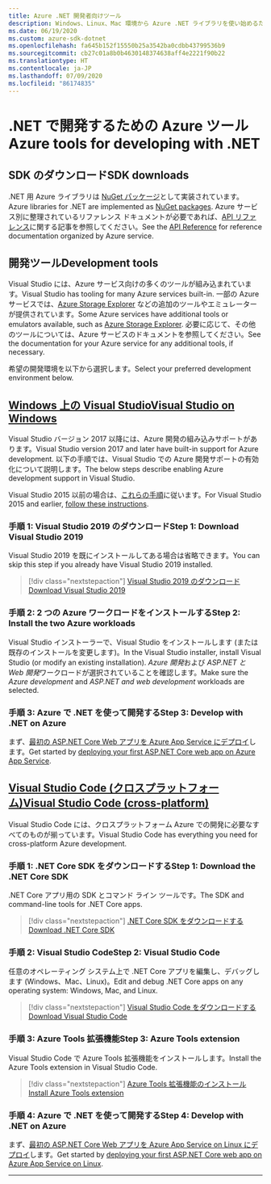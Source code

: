 ```yaml
---
title: Azure .NET 開発者向けツール
description: Windows、Linux、Mac 環境から Azure .NET ライブラリを使い始めるためのツールを入手します。
ms.date: 06/19/2020
ms.custom: azure-sdk-dotnet
ms.openlocfilehash: fa645b152f15550b25a3542ba0cdbb43799536b9
ms.sourcegitcommit: cb27c01a8b0b4630148374638aff4e2221f90b22
ms.translationtype: HT
ms.contentlocale: ja-JP
ms.lasthandoff: 07/09/2020
ms.locfileid: "86174835"
---
```

# <a name="azure-tools-for-developing-with-net"></a><span data-ttu-id="34a87-103">.NET で開発するための Azure ツール</span><span class="sxs-lookup"><span data-stu-id="34a87-103">Azure tools for developing with .NET</span></span>

## <a name="sdk-downloads"></a><span data-ttu-id="34a87-104">SDK のダウンロード</span><span class="sxs-lookup"><span data-stu-id="34a87-104">SDK downloads</span></span>

<span data-ttu-id="34a87-105">.NET 用 Azure ライブラリは [NuGet パッケージ](https://www.nuget.org/packages?q=windowsazureofficial)として実装されています。</span><span class="sxs-lookup"><span data-stu-id="34a87-105">Azure libraries for .NET are implemented as [NuGet packages](https://www.nuget.org/packages?q=windowsazureofficial).</span></span> <span data-ttu-id="34a87-106">Azure サービス別に整理されているリファレンス ドキュメントが必要であれば、[API リファレンス](/dotnet/api/overview/azure/?view=azure-dotnet)に関する記事を参照してください。</span><span class="sxs-lookup"><span data-stu-id="34a87-106">See the [API Reference](/dotnet/api/overview/azure/?view=azure-dotnet) for reference documentation organized by Azure service.</span></span>

## <a name="development-tools"></a><span data-ttu-id="34a87-107">開発ツール</span><span class="sxs-lookup"><span data-stu-id="34a87-107">Development tools</span></span>

<span data-ttu-id="34a87-108">Visual Studio には、Azure サービス向けの多くのツールが組み込まれています。</span><span class="sxs-lookup"><span data-stu-id="34a87-108">Visual Studio has tooling for many Azure services built-in.</span></span> <span data-ttu-id="34a87-109">一部の Azure サービスでは、[Azure Storage Explorer](https://azure.microsoft.com/features/storage-explorer/) などの追加のツールやエミュレーターが提供されています。</span><span class="sxs-lookup"><span data-stu-id="34a87-109">Some Azure services have additional tools or emulators available, such as [Azure Storage Explorer](https://azure.microsoft.com/features/storage-explorer/).</span></span> <span data-ttu-id="34a87-110">必要に応じて、その他のツールについては、Azure サービスのドキュメントを参照してください。</span><span class="sxs-lookup"><span data-stu-id="34a87-110">See the documentation for your Azure service for any additional tools, if necessary.</span></span>

<span data-ttu-id="34a87-111">希望の開発環境を以下から選択します。</span><span class="sxs-lookup"><span data-stu-id="34a87-111">Select your preferred development environment below.</span></span>

## <a name="visual-studio-on-windows"></a>[<span data-ttu-id="34a87-112">Windows 上の Visual Studio</span><span class="sxs-lookup"><span data-stu-id="34a87-112">Visual Studio on Windows</span></span>](#tab/vs)

<span data-ttu-id="34a87-113">Visual Studio バージョン 2017 以降には、Azure 開発の組み込みサポートがあります。</span><span class="sxs-lookup"><span data-stu-id="34a87-113">Visual Studio version 2017 and later have built-in support for Azure development.</span></span> <span data-ttu-id="34a87-114">以下の手順では、Visual Studio での Azure 開発サポートの有効化について説明します。</span><span class="sxs-lookup"><span data-stu-id="34a87-114">The below steps describe enabling Azure development support in Visual Studio.</span></span>

<span data-ttu-id="34a87-115">Visual Studio 2015 以前の場合は、<a href="vs2015-install.md">これらの手順</a>に従います。</span><span class="sxs-lookup"><span data-stu-id="34a87-115">For Visual Studio 2015 and earlier, <a href="vs2015-install.md">follow these instructions</a>.</span></span>

### <a name="step-1-download-visual-studio-2019"></a><span data-ttu-id="34a87-116">手順 1: Visual Studio 2019 のダウンロード</span><span class="sxs-lookup"><span data-stu-id="34a87-116">Step 1: Download Visual Studio 2019</span></span>

<span data-ttu-id="34a87-117">Visual Studio 2019 を既にインストールしてある場合は省略できます。</span><span class="sxs-lookup"><span data-stu-id="34a87-117">You can skip this step if you already have Visual Studio 2019 installed.</span></span>

> [!div class="nextstepaction"]
> [<span data-ttu-id="34a87-118">Visual Studio 2019 のダウンロード</span><span class="sxs-lookup"><span data-stu-id="34a87-118">Download Visual Studio 2019</span></span>](https://www.visualstudio.com/downloads/)

### <a name="step-2-install-the-two-azure-workloads"></a><span data-ttu-id="34a87-119">手順 2: 2 つの Azure ワークロードをインストールする</span><span class="sxs-lookup"><span data-stu-id="34a87-119">Step 2: Install the two Azure workloads</span></span>

<span data-ttu-id="34a87-120">Visual Studio インストーラーで、Visual Studio をインストールします (または既存のインストールを変更します)。</span><span class="sxs-lookup"><span data-stu-id="34a87-120">In the Visual Studio installer, install Visual Studio (or modify an existing installation).</span></span> <span data-ttu-id="34a87-121">*Azure 開発*および *ASP.NET と Web 開発*ワークロードが選択されていることを確認します。</span><span class="sxs-lookup"><span data-stu-id="34a87-121">Make sure the *Azure development* and *ASP.NET and web development* workloads are selected.</span></span>

### <a name="step-3-develop-with-net-on-azure"></a><span data-ttu-id="34a87-122">手順 3: Azure で .NET を使って開発する</span><span class="sxs-lookup"><span data-stu-id="34a87-122">Step 3: Develop with .NET on Azure</span></span>

<span data-ttu-id="34a87-123">まず、[最初の ASP.NET Core Web アプリを Azure App Service にデプロイ](/azure/app-service-web/app-service-web-get-started-dotnet)します。</span><span class="sxs-lookup"><span data-stu-id="34a87-123">Get started by [deploying your first ASP.NET Core web app on Azure App Service](/azure/app-service-web/app-service-web-get-started-dotnet).</span></span>

## <a name="visual-studio-code-cross-platform"></a>[<span data-ttu-id="34a87-124">Visual Studio Code (クロスプラットフォーム)</span><span class="sxs-lookup"><span data-stu-id="34a87-124">Visual Studio Code (cross-platform)</span></span>](#tab/vscode)

<span data-ttu-id="34a87-125">Visual Studio Code には、クロスプラットフォーム Azure での開発に必要なすべてのものが揃っています。</span><span class="sxs-lookup"><span data-stu-id="34a87-125">Visual Studio Code has everything you need for cross-platform Azure development.</span></span>

### <a name="step-1-download-the-net-core-sdk"></a><span data-ttu-id="34a87-126">手順 1: .NET Core SDK をダウンロードする</span><span class="sxs-lookup"><span data-stu-id="34a87-126">Step 1: Download the .NET Core SDK</span></span>

<span data-ttu-id="34a87-127">.NET Core アプリ用の SDK とコマンド ライン ツールです。</span><span class="sxs-lookup"><span data-stu-id="34a87-127">The SDK and command-line tools for .NET Core apps.</span></span>

> [!div class="nextstepaction"]
> [<span data-ttu-id="34a87-128">.NET Core SDK をダウンロードする</span><span class="sxs-lookup"><span data-stu-id="34a87-128">Download .NET Core SDK</span></span>](https://dotnet.microsoft.com/download)

### <a name="step-2-visual-studio-code"></a><span data-ttu-id="34a87-129">手順 2: Visual Studio Code</span><span class="sxs-lookup"><span data-stu-id="34a87-129">Step 2: Visual Studio Code</span></span>

<span data-ttu-id="34a87-130">任意のオペレーティング システム上で .NET Core アプリを編集し、デバッグします (Windows、Mac、Linux)。</span><span class="sxs-lookup"><span data-stu-id="34a87-130">Edit and debug .NET Core apps on any operating system: Windows, Mac, and Linux.</span></span>

> [!div class="nextstepaction"]
> [<span data-ttu-id="34a87-131">Visual Studio Code をダウンロードする</span><span class="sxs-lookup"><span data-stu-id="34a87-131">Download Visual Studio Code</span></span>](https://code.visualstudio.com)

### <a name="step-3-azure-tools-extension"></a><span data-ttu-id="34a87-132">手順 3: Azure Tools 拡張機能</span><span class="sxs-lookup"><span data-stu-id="34a87-132">Step 3: Azure Tools extension</span></span>

<span data-ttu-id="34a87-133">Visual Studio Code で Azure Tools 拡張機能をインストールします。</span><span class="sxs-lookup"><span data-stu-id="34a87-133">Install the Azure Tools extension in Visual Studio Code.</span></span>

> [!div class="nextstepaction"]
> [<span data-ttu-id="34a87-134">Azure Tools 拡張機能のインストール</span><span class="sxs-lookup"><span data-stu-id="34a87-134">Install Azure Tools extension</span></span>](https://marketplace.visualstudio.com/items?itemName=ms-vscode.vscode-node-azure-pack)

### <a name="step-4-develop-with-net-on-azure"></a><span data-ttu-id="34a87-135">手順 4: Azure で .NET を使って開発する</span><span class="sxs-lookup"><span data-stu-id="34a87-135">Step 4: Develop with .NET on Azure</span></span>

<span data-ttu-id="34a87-136">まず、[最初の ASP.NET Core Web アプリを Azure App Service on Linux にデプロイ](/azure/app-service/containers/quickstart-dotnetcore)します。</span><span class="sxs-lookup"><span data-stu-id="34a87-136">Get started by [deploying your first ASP.NET Core web app on Azure App Service on Linux](/azure/app-service/containers/quickstart-dotnetcore).</span></span>

---
